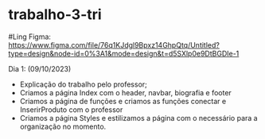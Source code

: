 # trabalho-3-tri
#Ling Figma: https://www.figma.com/file/76q1KJdgl9Bpxz14GhpQtq/Untitled?type=design&node-id=0%3A1&mode=design&t=d5SXlp0e9DtBGDIe-1

Dia 1: (09/10/2023)
- Explicação do trabalho pelo professor;
- Criamos a página Index com o header, navbar, biografia e footer
- Criamos a página de funções e criamos as funções conectar e InserirProduto com o professor
- Criamos a página Styles e estilizamos a página com o necessário para a organização no momento.
